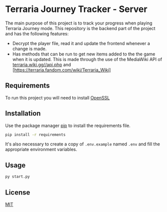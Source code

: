 # Terraria Journey Tracker - Server

The main purpose of this project is to track your progress when playing Terraria Journey mode. This repository is the backend part of the project and has the following features:
- Decrypt the player file, read it and update the frontend whenever a change is made.
- Has methods that can be run to get new items added to the the game when it is updated. This is made through the use of the MediaWiki API of [terraria.wiki.gg//api.php](https://terraria.wiki.gg//api.php) and [https://terraria.fandom.com/wiki/Terraria_Wiki]

## Requirements
To run this project you will need to install [OpenSSL](https://www.openssl.org/)

## Installation

Use the package manager [pip](https://pip.pypa.io/en/stable/) to install the requirements file.

```bash
pip install -r requirements
```
It's also necessary to create a copy of `.env.example` named `.env` and fill the appropriate environment variables.

## Usage

```sh
py start.py
```

## License

[MIT](https://choosealicense.com/licenses/mit/)
